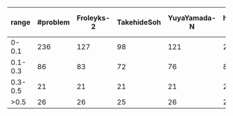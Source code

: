 
| range | #problem | Froleyks-2 | TakehideSoh | YuyaYamada-N | haz-2 | haz-single-2 | junkawahara | telematik-tuhh | tigrisg | toda5603 |
| --- | --- | --- | --- | --- | --- | --- | --- | --- | --- | --- |
| 0-0.1 | 236 | 127 | 98 | 121 | 202 | 167 | 49 | 193 | 161 | 97 |
| 0.1-0.3 | 86 | 83 | 72 | 76 | 86 | 85 | 44 | 86 | 84 | 67 |
| 0.3-0.5 | 21 | 21 | 21 | 21 | 21 | 21 | 17 | 21 | 21 | 19 |
| >0.5 | 26 | 26 | 25 | 26 | 25 | 26 | 12 | 26 | 26 | 24 |